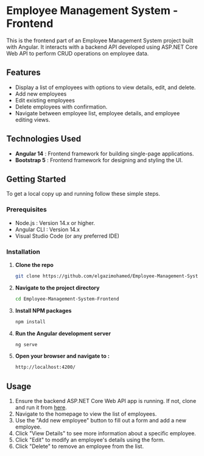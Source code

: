 # Employee Management System - Frontend

This is the frontend part of an Employee Management System project built with Angular. It interacts with a backend API developed using ASP.NET Core Web API to perform CRUD operations on employee data.

## Features

- Display a list of employees with options to view details, edit, and delete.
- Add new employees
- Edit existing employees
- Delete employees with confirmation.
- Navigate between employee list, employee details, and employee editing views.

## Technologies Used

- **Angular 14**  : Frontend framework for building single-page applications.
- **Bootstrap 5** : Frontend framework for designing and styling the UI.

## Getting Started

To get a local copy up and running follow these simple steps.

### Prerequisites

- Node.js : Version 14.x or higher.
- Angular CLI : Version 14.x
- Visual Studio Code (or any preferred IDE)

### Installation

1. **Clone the repo**
   
   ```sh
   git clone https://github.com/elgazimohamed/Employee-Management-System-Frontend.git

2. **Navigate to the project directory**

   ```sh
   cd Employee-Management-System-Frontend

3. **Install NPM packages**

   ```sh
   npm install

4. **Run the Angular development server**

   ```sh
   ng serve
   
5. **Open your browser and navigate to :**
    
   ```sh
   http://localhost:4200/

## Usage

1. Ensure the backend ASP.NET Core Web API app is running. If not, clone and run it from [here](https://github.com/elgazimohamed/Employee-Management-System-Backend).
2. Navigate to the homepage to view the list of employees.
3. Use the "Add new employee" button to fill out a form and add a new employee.
4. Click "View Details" to see more information about a specific employee.
5. Click "Edit" to modify an employee's details using the form.
6. Click "Delete" to remove an employee from the list.
